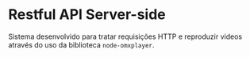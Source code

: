 # Restful API Server-side

Sistema desenvolvido para tratar requisições HTTP e reproduzir videos através do uso da biblioteca `node-omxplayer`.